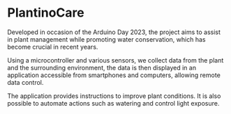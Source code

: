 # PlantinoCare
Developed in occasion of the Arduino Day 2023, the project aims to assist in plant management while promoting water conservation, which has become crucial in recent years. 

Using a microcontroller and various sensors, we collect data from the plant and the surrounding environment, the data is then displayed in an application accessible from smartphones and computers, allowing remote data control. 

The application provides instructions to improve plant conditions. It is also possible to automate actions such as watering and control light exposure.
